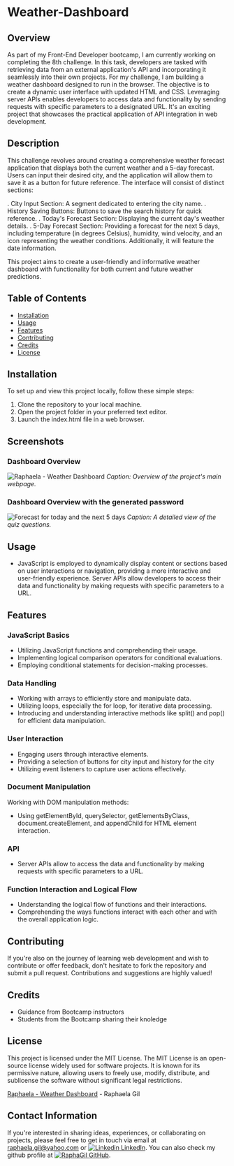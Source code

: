 # Weather-Dashboard

## Overview
As part of my Front-End Developer bootcamp, I am currently working on completing the 8th challenge. In this task, developers are tasked with retrieving data from an external application's API and incorporating it seamlessly into their own projects.
For my challenge, I am building a weather dashboard designed to run in the browser. The objective is to create a dynamic user interface with updated HTML and CSS. Leveraging server APIs enables developers to access data and functionality by sending requests with specific parameters to a designated URL.
It's an exciting project that showcases the practical application of API integration in web development.

## Description
This challenge revolves around creating a comprehensive weather forecast application that displays both the current weather and a 5-day forecast. Users can input their desired city, and the application will allow them to save it as a button for future reference. The interface will consist of distinct sections:

. City Input Section: A segment dedicated to entering the city name.
. History Saving Buttons: Buttons to save the search history for quick reference.
. Today's Forecast Section: Displaying the current day's weather details.
. 5-Day Forecast Section: Providing a forecast for the next 5 days, including temperature (in degrees Celsius), humidity, wind velocity, and an icon representing the weather conditions. Additionally, it will feature the date information.

This project aims to create a user-friendly and informative weather dashboard with functionality for both current and future weather predictions.

## Table of Contents
- [Installation](#installation)
- [Usage](#usage)
- [Features](#features)
- [Contributing](#contributing)
- [Credits](#credits)
- [License](#license)

## Installation
To set up and view this project locally, follow these simple steps:

1. Clone the repository to your local machine.
2. Open the project folder in your preferred text editor.
3. Launch the index.html file in a web browser.

## Screenshots
### Dashboard Overview
![Raphaela - Weather Dashboard](https://github.com/RaphaGil/Quiz-Game/assets/128820385/6068b62b-81d4-4ba8-9532-aae849d06979)
*Caption: Overview of the project's main webpage.*
### Dashboard Overview with the generated password
![Forecast for today and the next 5 days](https://github.com/RaphaGil/Quiz-Game/assets/128820385/7dde1dde-c222-4b14-b933-fc31bc376567)
*Caption: A detailed view of the quiz questions.*

## Usage
- JavaScript is employed to dynamically display content or sections based on user interactions or navigation, providing a more interactive and user-friendly experience. Server APIs allow developers to access their data and functionality by making requests with specific parameters to a URL.

## Features
### JavaScript Basics
- Utilizing JavaScript functions and comprehending their usage.
- Implementing logical comparison operators for conditional evaluations.
- Employing conditional statements for decision-making processes.
### Data Handling
- Working with arrays to efficiently store and manipulate data.
- Utilizing loops, especially the for loop, for iterative data processing.
- Introducing and understanding interactive methods like split() and pop() for efficient data manipulation.
### User Interaction
- Engaging users through interactive elements.
- Providing a selection of buttons for city input and history for the city
- Utilizing event listeners to capture user actions effectively.
### Document Manipulation
Working with DOM manipulation methods:
- Using getElementById, querySelector, getElementsByClass, document.createElement, and appendChild for HTML element interaction.
### API
- Server APIs allow to access the data and functionality by making requests with specific parameters to a URL.
### Function Interaction and Logical Flow
- Understanding the logical flow of functions and their interactions.
- Comprehending the ways functions interact with each other and with the overall application logic.


## Contributing
If you're also on the journey of learning web development and wish to contribute or offer feedback, don't hesitate to fork the repository and submit a pull request. Contributions and suggestions are highly valued!

## Credits
- Guidance from Bootcamp instructors
- Students from the Bootcamp sharing their knoledge

## License
This project is licensed under the MIT License. The MIT License is an open-source license widely used for software projects. It is known for its permissive nature, allowing users to freely use, modify, distribute, and sublicense the software without significant legal restrictions.

[Raphaela - Weather Dashboard]() - Raphaela Gil 
## Contact Information
If you're interested in sharing ideas, experiences, or collaborating on projects, please feel free to get in touch via email at raphaela.gil@yahoo.com or [![Linkedin](https://i.stack.imgur.com/gVE0j.png) LinkedIn](https://www.linkedin.com/in/raphaela-do-amaral-gil-0a9bb945/ ). You can also check my github profile at [![RaphaGil](https://i.stack.imgur.com/tskMh.png) GitHub](https://github.com/RaphaGil).

